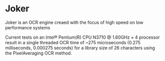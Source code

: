 # Joker

Joker is an OCR engine creaed with the focus of high speed on low performance systems

Current tests on an Intel® Pentium(R) CPU N3710 @ 1.60GHz × 4 processor result in a single threaded OCR time of ~275 microseconds (0.275 milliseconds, 0.000275 seconds) for a library size of 26 characters using the PixelAveraging OCR method.
